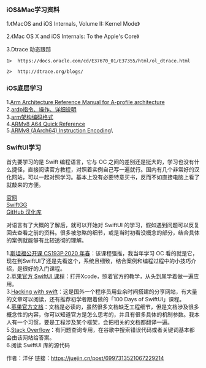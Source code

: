 

### iOS&Mac学习资料
1.《MacOS and iOS Internals, Volume II: Kernel Mode》 

2.《Mac OS X and iOS Internals: To the Apple's Core》

3.Dtrace 动态跟踪

    1>  https://docs.oracle.com/cd/E37670_01/E37355/html/ol_dtrace.html
    
    2>  http://dtrace.org/blogs/




### iOS底层学习

1.[Arm Architecture Reference Manual for A-profile architecture](https://developer.arm.com/documentation/ddi0487/ha/) \
2.[ardp指令、操作、详细说明](https://developer.arm.com/documentation/ddi0602/2022-06/Base-Instructions/ADRP--Form-PC-relative-address-to-4KB-page-)\
3.[arm架构编码格式](https://github.com/CAS-Atlantic/AArch64-Encoding)\
4.[ARMv8 A64 Quick Reference](https://courses.cs.washington.edu/courses/cse469/19wi/arm64.pdf)\
5.[ARMv8 (AArch64) Instruction Encoding](https://kitoslab-eng.blogspot.com/2012/10/armv8-aarch64-instruction-encoding.html)\


### SwiftUI学习


首先要学习的是 Swift 编程语言，它与 OC 之间的差别还是挺大的，学习也没有什么捷径，直接阅读官方教程，对照着实例自己写一遍就行。国内有几个非常好的汉化网站，可以一起对照学习。基本上没有必要特意买书，反而不如直接电脑上看了就敲来的方便。<br/>


[官网](https://link.juejin.cn/?target=https%3A%2F%2Fdocs.swift.org%2Fswift-book%2FLanguageGuide%2FTheBasics.html)\
[SwiftGG](https://link.juejin.cn/?target=https%3A%2F%2Fswiftgg.gitbook.io%2Fswift%2F)\
[GitHub 汉化库](https://link.juejin.cn/?target=https%3A%2F%2Fgithub.com%2Fwyk111wyk%2Flearning-notes%2Ftree%2Fmaster%2Fswift%2Fswift-language-guide)

对语言有了大概的了解后，就可以开始对 SwiftUI 的学习，假如遇到问题可以反复回去查看之前的资料。很多被忽略的细节，或是当时初看没概念的部分，结合具体的案例就能够有比较透彻的理解。

1.[斯坦福公开课 CS193P·2020 年春](https://link.juejin.cn/?target=https%3A%2F%2Fwww.bilibili.com%2Fvideo%2FBV14z4y1d7b4%3Ft%3D5)：该课程强推，我当年学习 OC 看的就是它，现在到SwiftUI了还是先看这个，系统且细致，结合案例和编程过程中的小技巧介绍，是很好的入门课程。\
2.[苹果官方 SwiftUI 课程](https://link.juejin.cn/?target=https%3A%2F%2Fdeveloper.apple.com%2Ftutorials%2FswiftUI%2F)：打开Xcode，照着官方的教学，从头到尾学着做一遍应用。\
3.[Hacking with swift](https://link.juejin.cn/?target=https%3A%2F%2Fwww.hackingwithswift.com%2F100%2FswiftUI)：这是国外一个程序员用业余时间搭建的分享网站，有大量的文章可以阅读，还有推荐初学者跟着做的「100 Days of SwiftUI」课程。\
4.[苹果官方文档](https://link.juejin.cn/?target=https%3A%2F%2Fdeveloper.apple.com%2Fdocumentation%2F)：文档是必读的，虽然很多文档缺乏工程细节，但是文档涉及很多概念性的内容，你可以知道官方是怎么思考的，并且有很多具体的机制参数。我本人有一个习惯，要是工程涉及某个框架，会把相关的文档都翻译一遍。\
5.[Stack Overflow](https://link.juejin.cn/?target=https%3A%2F%2Fstackoverflow.com%2F)：有问题查询专用，在谷歌中搜索错误代码或者关键词基本都会由该网站给答案。\
6.阅读 SwiftUI 库的源代码 

作者：洋仔
链接：https://juejin.cn/post/6997313521067229214
